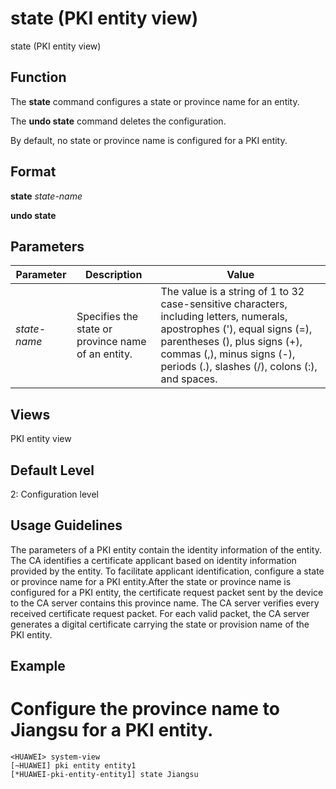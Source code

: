 state (PKI entity view)
=======================

state (PKI entity view)

Function
--------



The **state** command configures a state or province name for an entity.

The **undo state** command deletes the configuration.



By default, no state or province name is configured for a PKI entity.


Format
------

**state** *state-name*

**undo state**


Parameters
----------

| Parameter | Description | Value |
| --- | --- | --- |
| *state-name* | Specifies the state or province name of an entity. | The value is a string of 1 to 32 case-sensitive characters, including letters, numerals, apostrophes ('), equal signs (=), parentheses (), plus signs (+), commas (,), minus signs (-), periods (.), slashes (/), colons (:), and spaces. |



Views
-----

PKI entity view


Default Level
-------------

2: Configuration level


Usage Guidelines
----------------

The parameters of a PKI entity contain the identity information of the entity. The CA identifies a certificate applicant based on identity information provided by the entity. To facilitate applicant identification, configure a state or province name for a PKI entity.After the state or province name is configured for a PKI entity, the certificate request packet sent by the device to the CA server contains this province name. The CA server verifies every received certificate request packet. For each valid packet, the CA server generates a digital certificate carrying the state or provision name of the PKI entity.


Example
-------

# Configure the province name to Jiangsu for a PKI entity.
```
<HUAWEI> system-view
[~HUAWEI] pki entity entity1
[*HUAWEI-pki-entity-entity1] state Jiangsu

```